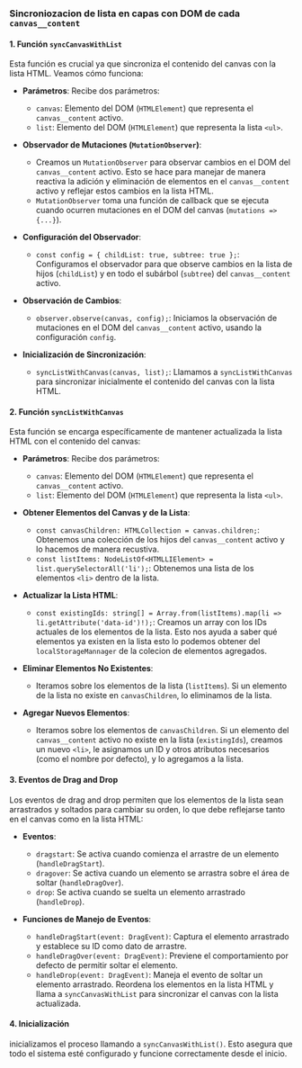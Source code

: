 ### Sincroniozacion de lista en capas con DOM de cada `canvas__content`

#### 1. Función `syncCanvasWithList`

Esta función es crucial ya que sincroniza el contenido del canvas con la lista HTML. Veamos cómo funciona:

- **Parámetros**: Recibe dos parámetros:
  - `canvas`: Elemento del DOM (`HTMLElement`) que representa el `canvas__content` activo.
  - `list`: Elemento del DOM (`HTMLElement`) que representa la lista `<ul>`.

- **Observador de Mutaciones (`MutationObserver`)**: 
  - Creamos un `MutationObserver` para observar cambios en el DOM del `canvas__content` activo. Esto se hace para manejar de manera reactiva la adición y eliminación de elementos en el  `canvas__content` activo y reflejar estos cambios en la lista HTML.
  - `MutationObserver` toma una función de callback que se ejecuta cuando ocurren mutaciones en el DOM del canvas (`mutations => {...}`).

- **Configuración del Observador**:
  - `const config = { childList: true, subtree: true };`: Configuramos el observador para que observe cambios en la lista de hijos (`childList`) y en todo el subárbol (`subtree`) del  `canvas__content` activo.

- **Observación de Cambios**:
  - `observer.observe(canvas, config);`: Iniciamos la observación de mutaciones en el DOM del  `canvas__content` activo, usando la configuración `config`.

- **Inicialización de Sincronización**:
  - `syncListWithCanvas(canvas, list);`: Llamamos a `syncListWithCanvas` para sincronizar inicialmente el contenido del canvas con la lista HTML.

#### 2. Función `syncListWithCanvas`

Esta función se encarga específicamente de mantener actualizada la lista HTML con el contenido del canvas:

- **Parámetros**: Recibe dos parámetros:
  - `canvas`: Elemento del DOM (`HTMLElement`) que representa el  `canvas__content` activo.
  - `list`: Elemento del DOM (`HTMLElement`) que representa la lista `<ul>`.

- **Obtener Elementos del Canvas y de la Lista**:
  - `const canvasChildren: HTMLCollection = canvas.children;`: Obtenemos una colección de los hijos del  `canvas__content` activo y lo hacemos de manera recustiva.
  - `const listItems: NodeListOf<HTMLLIElement> = list.querySelectorAll('li');`: Obtenemos una lista de los elementos `<li>` dentro de la lista.

- **Actualizar la Lista HTML**:
  - `const existingIds: string[] = Array.from(listItems).map(li => li.getAttribute('data-id')!);`: Creamos un array con los IDs actuales de los elementos de la lista. Esto nos ayuda a saber qué elementos ya existen en la lista esto lo podemos obtener del `localStorageMannager` de la colecion de elementos agregados.

- **Eliminar Elementos No Existentes**:
  - Iteramos sobre los elementos de la lista (`listItems`). Si un elemento de la lista no existe en `canvasChildren`, lo eliminamos de la lista.

- **Agregar Nuevos Elementos**:
  - Iteramos sobre los elementos de `canvasChildren`. Si un elemento del  `canvas__content` activo no existe en la lista (`existingIds`), creamos un nuevo `<li>`, le asignamos un ID y otros atributos necesarios (como el nombre por defecto), y lo agregamos a la lista.

#### 3. Eventos de Drag and Drop

Los eventos de drag and drop permiten que los elementos de la lista sean arrastrados y soltados para cambiar su orden, lo que debe reflejarse tanto en el canvas como en la lista HTML:

- **Eventos**: 
  - `dragstart`: Se activa cuando comienza el arrastre de un elemento (`handleDragStart`).
  - `dragover`: Se activa cuando un elemento se arrastra sobre el área de soltar (`handleDragOver`).
  - `drop`: Se activa cuando se suelta un elemento arrastrado (`handleDrop`).

- **Funciones de Manejo de Eventos**:
  - `handleDragStart(event: DragEvent)`: Captura el elemento arrastrado y establece su ID como dato de arrastre.
  - `handleDragOver(event: DragEvent)`: Previene el comportamiento por defecto de permitir soltar el elemento.
  - `handleDrop(event: DragEvent)`: Maneja el evento de soltar un elemento arrastrado. Reordena los elementos en la lista HTML y llama a `syncCanvasWithList` para sincronizar el canvas con la lista actualizada.

#### 4. Inicialización

inicializamos el proceso llamando a `syncCanvasWithList()`. Esto asegura que todo el sistema esté configurado y funcione correctamente desde el inicio.
